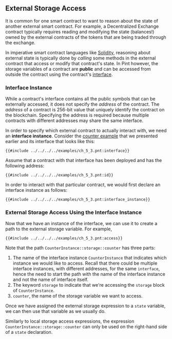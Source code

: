 ## External Storage Access

It is common for one smart contract to want to reason about the state of another external smart
contract. For example, a Decentralized Exchange contract typically requires reading and modifying
the state (balances!) owned by the external contracts of the tokens that are being traded through
the exchange.

In imperative smart contract languages like [Solidity](https://soliditylang.org/), reasoning about
external state is typically done by _calling_ some methods in the external contract that access or
modify that contract's state. In Pint however, the storage variables of a contract are **public**
and can be accessed from outside the contract using the contract's
[interface](../program_types/contract.md#contract-interfaces).

### Interface Instance

While a contract's interface contains all the public symbols that can be externally accessed, it
does not specify the _address_ of the contract. The _address_ of a contract is 256-bit value that
uniquely identify the contract on the blockchain. Specifying the address is required because
multiple contracts with different addresses may share the same interface.

In order to specify which external contract to actually interact with, we need an **interface
instance**. Consider the [counter example](../examples/counter.md) that we presented earlier and its
interface that looks like this:

```pint
{{#include ../../../../examples/ch_5_3.pnt:interface}}
```

Assume that a contract with that interface has been deployed and has the following address:

```pint
{{#include ../../../../examples/ch_5_3.pnt:id}}
```

In order to interact with that particular contract, we would first declare an interface instance as
follows:

```pint
{{#include ../../../../examples/ch_5_3.pnt:interface_instance}}
```

### External Storage Access Using the Interface Instance

Now that we have an instance of the interface, we can use it to create a path to the external
storage variable. For example,

```pint
{{#include ../../../../examples/ch_5_3.pnt:access}}
```

Note that the path `CounterInstance::storage::counter` has three parts:

1. The name of the interface instance `CounterInstance` that indicates which instance we would like
   to access. Recall that there could be multiple interface instances, with different addresses, for
   the same `interface`, hence the need to start the path with the name of the interface instance
   and not the name of interface itself.
1. The keyword `storage` to indicate that we're accessing the `storage` block of `CounterInstance`.
1. `counter`, the name of the storage variable we want to access.

Once we have assigned the external storage expression to a `state` variable, we can then use that
variable as we usually do.

Similarly to local storage access expressions, the expression `CounterInstance::storage::counter`
can only be used on the right-hand side of a `state` declaration.
